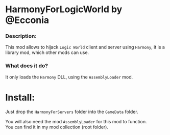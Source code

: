 # HarmonyForLogicWorld by @Ecconia

### Description:

This mod allows to hijack `Logic World` client and server using `Harmony`, it is a library mod, which other mods can use.

### What does it do?

It only loads the `Harmony` DLL, using the `AssemblyLoader` mod.

# Install:

Just drop the `HarmonyForServers` folder into the `GameData` folder.

You will also need the mod `AssemblyLoader` for this mod to function.\
You can find it in my mod collection (root folder).
